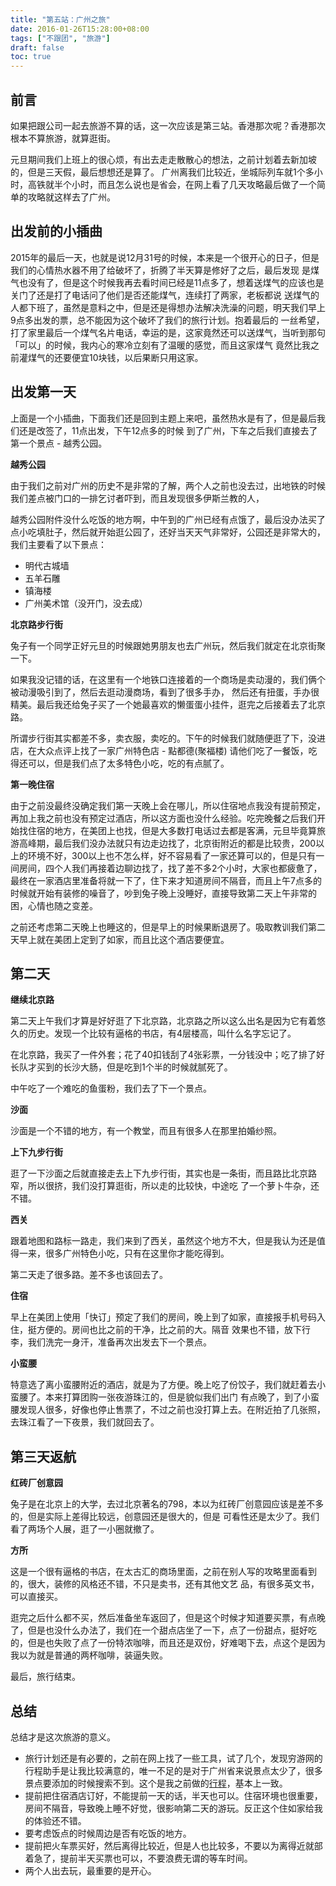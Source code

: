 ```yaml
---
title: "第五站：广州之旅"
date: 2016-01-26T15:28:00+08:00
tags: ["不跟团", "旅游"] 
draft: false
toc: true
---
```


## 前言

如果把跟公司一起去旅游不算的话，这一次应该是第三站。香港那次呢？香港那次根本不算旅游，就算逛街。

元旦期间我们上班上的很心烦，有出去走走散散心的想法，之前计划着去新加坡的，但是三天假，最后想想还是算了。
广州离我们比较近，坐城际列车就1个多小时，高铁就半个小时，而且怎么说也是省会，在网上看了几天攻略最后做了一个简单的攻略就这样去了广州。

## 出发前的小插曲

<!--more-->

2015年的最后一天，也就是说12月31号的时候，本来是一个很开心的日子，但是我们的心情热水器不用了给破坏了，折腾了半天算是修好了之后，最后发现
是煤气也没有了，但是这个时候我再去看时间已经是11点多了，想着送煤气的应该也是关门了还是打了电话问了他们是否还能煤气，连续打了两家，老板都说
送煤气的人都下班了，虽然是意料之中，但是还是得想办法解决洗澡的问题，明天我们早上9点多出发的票，总不能因为这个破坏了我们的旅行计划。抱着最后的
一丝希望，打了家里最后一个煤气名片电话，幸运的是，这家竟然还可以送煤气，当听到那句「可以」的时候，我内心的寒冷立刻有了温暖的感觉，而且这家煤气
竟然比我之前灌煤气的还要便宜10块钱，以后果断只用这家。

## 出发第一天

上面是一个小插曲，下面我们还是回到主题上来吧，虽然热水是有了，但是最后我们还是改签了，11点出发，下午12点多的时候
到了广州，下车之后我们直接去了第一个景点 - 越秀公园。

**越秀公园**

由于我们之前对广州的历史不是非常的了解，两个人之前也没去过，出地铁的时候我们差点被门口的一排乞讨者吓到，而且发现很多伊斯兰教的人，

越秀公园附件没什么吃饭的地方啊，中午到的广州已经有点饿了，最后没办法买了点小吃填肚子，然后就开始逛公园了，还好当天天气非常好，公园还是非常大的，
我们主要看了以下景点：

- 明代古城墙
- 五羊石雕
- 镇海楼
- 广州美术馆（没开门，没去成）

**北京路步行街**

兔子有一个同学正好元旦的时候跟她男朋友也去广州玩，然后我们就定在北京街聚一下。

如果我没记错的话，在这里有一个地铁口连接着的一个商场是卖动漫的，我们俩个被动漫吸引到了，然后去逛动漫商场，看到了很多手办，
然后还有扭蛋，手办很精美。最后我还给兔子买了一个她最喜欢的懒蛋蛋小挂件，逛完之后接着去了北京路。

所谓步行街其实都差不多，卖衣服，卖吃的。下午的时候我们就随便逛了下，没进店，在大众点评上找了一家广州特色店 - 點都德(聚福楼) 请他们吃了一餐饭，吃得还可以，但是我们点了太多特色小吃，吃的有点腻了。


**第一晚住宿**

由于之前没最终没确定我们第一天晚上会在哪儿，所以住宿地点我没有提前预定，再加上我之前也没有预定过酒店，所以这方面也没什么经验。吃完晚餐之后我们开始找住宿的地方，在美团上也找，但是大多数打电话过去都是客满，元旦毕竟算旅游高峰期，最后我们没办法就只有边走边找了，北京街附近的都是比较贵，200以上的环境不好，300以上也不怎么样，好不容易看了一家还算可以的，但是只有一间房间，四个人我们再接着边聊边找了，找了差不多2个小时，大家也都疲惫了，最终在一家酒店里准备将就一下了，住下来才知道房间不隔音，而且上午7点多的时候就开始有装修的噪音了，吵到兔子晚上没睡好，直接导致第二天上午非常的困，心情也随之变差。

之前还考虑第二天晚上也睡这的，但是早上的时候果断退房了。吸取教训我们第二天早上就在美团上定到了如家，而且比这个酒店要便宜。

## 第二天

**继续北京路**

第二天上午我们才算是好好逛了下北京路，北京路之所以这么出名是因为它有着悠久的历史。发现一个比较有逼格的书店，有4层楼高，叫什么名字忘记了。

在北京路，我买了一件外套；花了40扣钱刮了4张彩票，一分钱没中；吃了排了好长队才买到的长沙大肠，但是吃到1个半的时候就腻死了。

中午吃了一个难吃的鱼蛋粉，我们去了下一个景点。

**沙面**

沙面是一个不错的地方，有一个教堂，而且有很多人在那里拍婚纱照。


**上下九步行街**

逛了一下沙面之后就直接走去上下九步行街，其实也是一条街，而且路比北京路窄，所以很挤，我们没打算逛街，所以走的比较快，中途吃
了一个萝卜牛杂，还不错。

**西关**

跟着地图和路标一路走，我们来到了西关，虽然这个地方不大，但是我认为还是值得一来，很多广州特色小吃，只有在这里你才能吃得到。

第二天走了很多路。差不多也该回去了。

**住宿**

早上在美团上使用「快订」预定了我们的房间，晚上到了如家，直接报手机号码入住，挺方便的。房间也比之前的干净，比之前的大。隔音
效果也不错，放下行李，我们洗完一身汗，准备再次出发去下一个景点。

**小蛮腰**

特意选了离小蛮腰附近的酒店，就是为了方便。晚上吃了份饺子，我们就赶着去小蛮腰了。本来打算团购一张夜游珠江的，但是貌似我们出门
有点晚了，到了小蛮腰发现人很多，好像也停止售票了，不过之前也没打算上去。在附近拍了几张照，去珠江看了一下夜景，我们就回去了。

## 第三天返航

**红砖厂创意园**

兔子是在北京上的大学，去过北京著名的798，本以为红砖厂创意园应该是差不多的，但是实际上差得比较远，创意园还是很大的，但是
可看性还是太少了。我们看了两场个人展，逛了一小圈就撤了。

**方所**

这是一个很有逼格的书店，在太古汇的商场里面，之前在别人写的攻略里面看到的，很大，装修的风格还不错，不只是卖书，还有其他文艺
品，有很多英文书，可以直接买。

逛完之后什么都不买，然后准备坐车返回了，但是这个时候才知道要买票，有点晚了，但是也没什么办法了，我们在一个甜点店坐了一下，点了一份甜点，挺好吃的，但是也失败了点了一份特浓咖啡，而且还是双份，好难喝下去，点这个是因为我以为就是普通的两杯咖啡，装逼失败。

最后，旅行结束。

## 总结

总结才是这次旅游的意义。

- 旅行计划还是有必要的，之前在网上找了一些工具，试了几个，发现穷游网的行程助手是让我比较满意的，唯一不足的是对于广州省来说景点太少了，很多景点要添加的时候搜索不到。这个是我之前做的[行程](http://plan.qyer.com/trip/V2AJZlFnBzJTbVI9Cm0/)，基本上一致。
- 提前把住宿酒店订好，不能提前一天的话，半天也可以。住宿环境也很重要，房间不隔音，导致晚上睡不好觉，很影响第二天的游玩。反正这个住如家给我的体验还不错。
- 要考虑饭点的时候周边是否有吃饭的地方。
- 提前把火车票买好，然后离得比较近，但是人也比较多，不要以为离得近就部着急了，提前半天买票也可以，不要浪费无谓的等车时间。
- 两个人出去玩，最重要的是开心。
